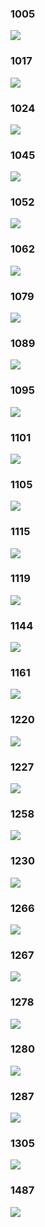 
### 1005

![](https://img.smyhvae.com/2021-jike-yellow-1005.jpeg)

### 1017

![](https://img.smyhvae.com/2021-jike-yellow-1017.jpeg)

### 1024

![](https://img.smyhvae.com/2021-jike-yellow-1024.jpeg)

### 1045

![](https://img.smyhvae.com/2021-jike-yellow-1045.jpeg)

### 1052

![](https://img.smyhvae.com/2021-jike-yellow-1052.jpeg)

### 1062

![](https://img.smyhvae.com/2021-jike-yellow-1062.jpeg)

### 1079

![](https://img.smyhvae.com/2021-jike-yellow-1079.jpeg)

### 1089

![](https://img.smyhvae.com/2021-jike-yellow-1089.jpeg)

### 1095

![](https://img.smyhvae.com/2021-jike-yellow-1095.jpeg)

### 1101

![](https://img.smyhvae.com/2021-jike-yellow-1101.jpeg)

### 1105

![](https://img.smyhvae.com/2021-jike-yellow-1105.jpeg)

### 1115

![](https://img.smyhvae.com/2021-jike-yellow-1115.jpeg)

### 1119

![](https://img.smyhvae.com/2021-jike-yellow-1119.jpeg)

### 1144

![](https://img.smyhvae.com/2021-jike-yellow-1144.jpeg)

### 1161

![](https://img.smyhvae.com/2021-jike-yellow-1161.jpeg)

### 1220

![](https://img.smyhvae.com/2021-jike-yellow-1220.jpeg)

### 1227

![](https://img.smyhvae.com/2021-jike-yellow-1227.jpeg)

### 1258

![](https://img.smyhvae.com/2021-jike-yellow-1258.jpeg)


### 1230

![](https://img.smyhvae.com/2021-jike-yellow-1230.jpeg)

### 1266

![](https://img.smyhvae.com/2021-jike-yellow-1266.jpeg)

### 1267

![](https://img.smyhvae.com/2021-jike-yellow-1267.jpeg)

### 1278

![](https://img.smyhvae.com/2021-jike-yellow-1278.jpeg)

### 1280

![](https://img.smyhvae.com/2021-jike-yellow-1280.jpeg)

### 1287

![](https://img.smyhvae.com/2021-jike-yellow-1287.jpeg)

### 1305

![](https://img.smyhvae.com/2021-jike-yellow-1305.jpeg)

### 1487

![](https://img.smyhvae.com/2021-jike-yellow-1487.jpeg)